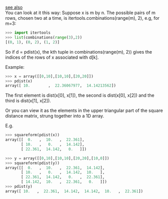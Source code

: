 [see also](https://stackoverflow.com/questions/13079563/how-does-condensed-distance-matrix-work-pdist)   
You can look at it this way: Suppose x is m by n. The possible pairs of m rows, chosen two at a time, is itertools.combinations(range(m), 2), e.g, for m=3:
```python
>>> import itertools
>>> list(combinations(range(3),2))
[(0, 1), (0, 2), (1, 2)]
```
So if d = pdist(x), the kth tuple in combinations(range(m), 2)) gives the indices of the rows of x associated with d[k].

Example:
```python
>>> x = array([[0,10],[10,10],[20,20]])
>>> pdist(x)
array([ 10.        ,  22.36067977,  14.14213562])
```
The first element is dist(x[0], x[1]), the second is dist(x[0], x[2]) and the third is dist(x[1], x[2]).

Or you can view it as the elements in the upper triangular part of the square distance matrix, strung together into a 1D array.

E.g.
```python
>>> squareform(pdist(x)) 
array([[  0.   ,  10.   ,  22.361],
       [ 10.   ,   0.   ,  14.142],
       [ 22.361,  14.142,   0.   ]])

>>> y = array([[0,10],[10,10],[20,20],[10,0]])
>>> squareform(pdist(y)) 
array([[  0.   ,  10.   ,  22.361,  14.142],
       [ 10.   ,   0.   ,  14.142,  10.   ],
       [ 22.361,  14.142,   0.   ,  22.361],
       [ 14.142,  10.   ,  22.361,   0.   ]])
>>> pdist(y)
array([ 10.   ,  22.361,  14.142,  14.142,  10.   ,  22.361])
```
